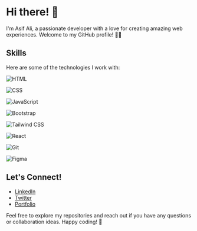 # Hi there! 👋

I'm Asif Ali, a passionate developer with a love for creating amazing web experiences. Welcome to my GitHub profile! 👨‍💻

## Skills

Here are some of the technologies I work with:

  ![HTML](https://img.shields.io/badge/-HTML-orange)
  

  ![CSS](https://img.shields.io/badge/-CSS-blue)
  

  ![JavaScript](https://img.shields.io/badge/-JavaScript-yellow)
  

  ![Bootstrap](https://img.shields.io/badge/-Bootstrap-purple)
  

  ![Tailwind CSS](https://img.shields.io/badge/-Tailwind_CSS-blue)
  

  ![React](https://img.shields.io/badge/-React-blue)
  

  ![Git](https://img.shields.io/badge/-Git-red)
  

  ![Figma](https://img.shields.io/badge/-Figma-purple)

## Let's Connect!

- [LinkedIn](your-linkedin-profile-url)
- [Twitter](your-twitter-profile-url)
- [Portfolio](your-portfolio-url)

Feel free to explore my repositories and reach out if you have any questions or collaboration ideas. Happy coding! 🚀
